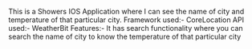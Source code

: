 This is a Showers IOS Application where I can see the name of city and temperature of that particular city.
Framework used:- CoreLocation
API used:- WeatherBit
Features:- It has search functionality where you can search the name of city to know the temperature of that particular city
